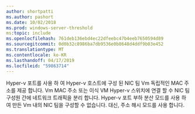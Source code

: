 ```yaml
---
author: shortpatti
ms.author: pashort
ms.date: 10/02/2018
ms.prod: windows-server-threshold
ms:topic: include
ms.openlocfilehash: 761deb136ebd4ec22dfeebc47b4eeb7650594d89
ms.sourcegitcommit: 0d0b32c8986ba7db9536e0b8648d4ddf9b03e452
ms.translationtype: MT
ms.contentlocale: ko-KR
ms.lasthandoff: 04/17/2019
ms.locfileid: "59863714"
---
```

Hyper-v 포트를 사용 하 여 Hyper-v 호스트에 구성 된 NIC 팀 Vm 독립적인 MAC 주소를 제공 합니다.  Vm MAC 주소 또는 이식 VM Hyper-v 스위치에 연결 할 수 NIC 팀 구성원 간에 네트워크 트래픽을 분리 합니다. Hyper-v 포트 부하 분산 모드를 사용 하 여 만든 Vm 내의 NIC 팀을 구성할 수 없습니다. 대신, 주소 해시 모드를 사용 합니다. 
